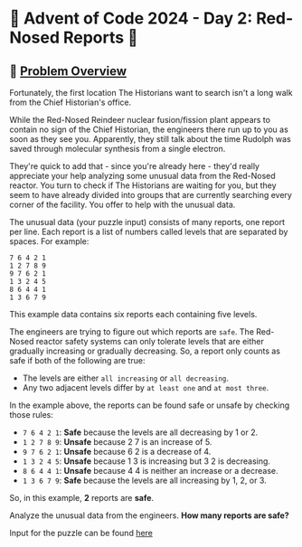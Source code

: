 # 🎄 Advent of Code 2024 - Day 2: Red-Nosed Reports 🎅

## 🌟 [Problem Overview](https://adventofcode.com/2024/day/2)

Fortunately, the first location The Historians want to search isn't a long walk from the Chief Historian's office.

While the Red-Nosed Reindeer nuclear fusion/fission plant appears to contain no sign of the Chief Historian, the engineers there run up to you as soon as they see you. Apparently, they still talk about the time Rudolph was saved through molecular synthesis from a single electron.

They're quick to add that - since you're already here - they'd really appreciate your help analyzing some unusual data from the Red-Nosed reactor. You turn to check if The Historians are waiting for you, but they seem to have already divided into groups that are currently searching every corner of the facility. You offer to help with the unusual data.

The unusual data (your puzzle input) consists of many reports, one report per line. Each report is a list of numbers called levels that are separated by spaces. For example:

``` plaintext
7 6 4 2 1
1 2 7 8 9
9 7 6 2 1
1 3 2 4 5
8 6 4 4 1
1 3 6 7 9
```

This example data contains six reports each containing five levels.

The engineers are trying to figure out which reports are `safe`. The Red-Nosed reactor safety systems can only tolerate levels that are either gradually increasing or gradually decreasing. So, a report only counts as safe if both of the following are true:

- The levels are either `all increasing` or `all decreasing`.
- Any two adjacent levels differ by `at least one` and `at most three`.

In the example above, the reports can be found safe or unsafe by checking those rules:

- `7 6 4 2 1`: **Safe** because the levels are all decreasing by 1 or 2.
- `1 2 7 8 9`: **Unsafe** because 2 7 is an increase of 5.
- `9 7 6 2 1`: **Unsafe** because 6 2 is a decrease of 4.
- `1 3 2 4 5`: **Unsafe** because 1 3 is increasing but 3 2 is decreasing.
- `8 6 4 4 1`: **Unsafe** because 4 4 is neither an increase or a decrease.
- `1 3 6 7 9`: **Safe** because the levels are all increasing by 1, 2, or 3.

So, in this example, **2** reports are **safe**.

Analyze the unusual data from the engineers. **How many reports are safe?**

Input for the puzzle can be found [here](./input1.txt)